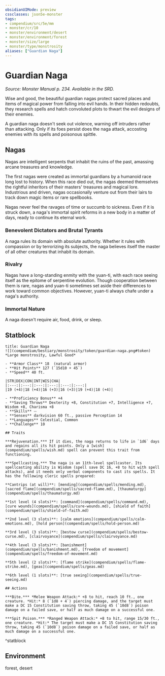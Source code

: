 ```yaml
---
obsidianUIMode: preview
cssclasses: json5e-monster
tags:
- compendium/src/5e/mm
- monster/cr/10
- monster/environment/desert
- monster/environment/forest
- monster/size/large
- monster/type/monstrosity
aliases: ["Guardian Naga"]
---
```

# Guardian Naga
*Source: Monster Manual p. 234. Available in the SRD.*  

Wise and good, the beautiful guardian nagas protect sacred places and items of magical power from falling into evil hands. In their hidden redoubts, they research spells and hatch convoluted plots to thwart the evil designs of their enemies.

A guardian naga doesn't seek out violence, warning off intruders rather than attacking. Only if its foes persist does the naga attack, accosting enemies with its spells and poisonous spittle.

## Nagas

Nagas are intelligent serpents that inhabit the ruins of the past, amassing arcane treasures and knowledge.

The first nagas were created as immortal guardians by a humanoid race long lost to history. When this race died out, the nagas deemed themselves the rightful inheritors of their masters' treasures and magical lore. Industrious and driven, nagas occasionally venture out from their lairs to track down magic items or rare spellbooks.

Nagas never feel the ravages of time or succumb to sickness. Even if it is struck down, a naga's immortal spirit reforms in a new body in a matter of days, ready to continue its eternal work.

### Benevolent Dictators and Brutal Tyrants

A naga rules its domain with absolute authority. Whether it rules with compassion or by terrorizing its subjects, the naga believes itself the master of all other creatures that inhabit its domain.

### Rivalry

Nagas have a long-standing enmity with the yuan-ti, with each race seeing itself as the epitome of serpentine evolution. Though cooperation between them is rare, nagas and yuan-ti sometimes set aside their differences to work toward common objectives. However, yuan-ti always chafe under a naga's authority.

### Immortal Nature

A naga doesn't require air, food, drink, or sleep.

## Statblock

```ad-statblock
title: Guardian Naga
![](compendium/bestiary/monstrosity/token/guardian-naga.png#token)
*Large monstrosity, Lawful Good*

- **Armor Class** 18  (natural armor)
- **Hit Points** 127 (`15d10 + 45`)
- **Speed** 40 ft.

|STR|DEX|CON|INT|WIS|CHA|
|:---:|:---:|:---:|:---:|:---:|:---:|
|19 (+4)|18 (+4)|16 (+3)|16 (+3)|19 (+4)|18 (+4)|

- **Proficiency Bonus** +4
- **Saving Throws** Dexterity +8, Constitution +7, Intelligence +7, Wisdom +8, Charisma +8
- **Skills** ⏤
- **Senses** darkvision 60 ft., passive Perception 14
- **Languages** Celestial, Common
- **Challenge** 10

## Traits

***Rejuvenation.*** If it dies, the naga returns to life in `1d6` days and regains all its hit points. Only a [wish](compendium/spells/wish.md) spell can prevent this trait from functioning.

***Spellcasting.*** The naga is an 11th-level spellcaster. Its spellcasting ability is Wisdom (spell save DC 16, +8 to hit with spell attacks), and it needs only verbal components to cast its spells. It has the following cleric spells prepared:

**Cantrips (at will)**: [mending](compendium/spells/mending.md), [sacred flame](compendium/spells/sacred-flame.md), [thaumaturgy](compendium/spells/thaumaturgy.md)

**1st level (4 slots)**: [command](compendium/spells/command.md), [cure wounds](compendium/spells/cure-wounds.md), [shield of faith](compendium/spells/shield-of-faith.md)

**2nd level (3 slots)**: [calm emotions](compendium/spells/calm-emotions.md), [hold person](compendium/spells/hold-person.md)

**3rd level (3 slots)**: [bestow curse](compendium/spells/bestow-curse.md), [clairvoyance](compendium/spells/clairvoyance.md)

**4th level (3 slots)**: [banishment](compendium/spells/banishment.md), [freedom of movement](compendium/spells/freedom-of-movement.md)

**5th level (2 slots)**: [flame strike](compendium/spells/flame-strike.md), [geas](compendium/spells/geas.md)

**6th level (1 slots)**: [true seeing](compendium/spells/true-seeing.md)

## Actions

***Bite.*** *Melee Weapon Attack:* +8 to hit, reach 10 ft., one creature. *Hit:* 8 (`1d8 + 4`) piercing damage, and the target must make a DC 15 Constitution saving throw, taking 45 (`10d8`) poison damage on a failed save, or half as much damage on a successful one.

***Spit Poison.*** *Ranged Weapon Attack:* +8 to hit, range 15/30 ft., one creature. *Hit:* The target must make a DC 15 Constitution saving throw, taking 45 (`10d8`) poison damage on a failed save, or half as much damage on a successful one.
```
^statblock

## Environment

forest, desert